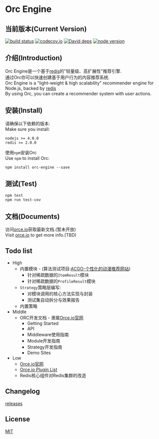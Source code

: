 Orc Engine
=

当前版本(Current Version)
----------
[![build status][travis-image]][travis-url]
[![codecov.io][codecov-image]][codecov-url]
[![David deps][david-image]][david-url]
[![node version][node-image]][node-url]

[travis-image]: https://img.shields.io/travis/baka397/Orc-Engine/master.svg?style=flat-square
[travis-url]: https://travis-ci.org/baka397/Orc-Engine
[codecov-image]: https://img.shields.io/codecov/c/github/baka397/Orc-Engine/master.svg?style=flat-square
[codecov-url]: https://codecov.io/github/baka397/Orc-Engine?branch=master
[david-image]: https://img.shields.io/david/baka397/Orc-Engine.svg?style=flat-square
[david-url]: https://david-dm.org/baka397/Orc-Engine
[node-image]: https://img.shields.io/badge/node.js-%3E=_4-green.svg?style=flat-square
[node-url]: http://nodejs.org/download/

介绍(Introduction)
----------
Orc Engine是一个基于[redis](http://redis.io/)的"轻量级、高扩展性"推荐引擎.  
通过Orc你可以快速创建基于用户行为的内容推荐系统.  
Orc Engine is a "light-weight & high scalability" recommender engine for Node.js, backed by [redis](http://redis.io/)  
By using Orc, you can create a recommender system with user actions.  

安装(Install)
----------
请确保以下依赖的版本:  
Make sure you install:
```
nodejs >= 4.0.0
redis >= 2.0.0
```

使用`npm`安装Orc  
Use `npm` to install Orc:
```
npm install orc-engine --save
```

测试(Test)
----------
```
npm test
npm run test-cov
```

文档(Documents)
----------
访问[orce.io](https://orce.io)获取最新文档.(暂未开放)  
Visit [orce.io](https://orce.io) to get more info.(TBD)

Todo list
----------
- High
    * 内置模块 - (算法测试项目:[ACGO-个性化的动漫推荐网站](https://www.acgo.club/client/))
        * 针对稀疏数据的`ItemResult`模块
        * 针对稀疏数据的`ProfileResult`模块
    * `Strategy`策略层编写:
        * 对模块调用的核心方法实现与封装
        * 测试集自动拆分与效果报告
    * 内置策略
- Middle
    * ORC开发文档 - 隶属[Orce.io官网](https://github.com/baka397/Orc-engine-website)
        * Getting Started
        * API
        * Middleware使用指南
        * Module开发指南
        * Strategy开发指南
        * Demo Sites
- Low
    * [Orce.io官网](https://github.com/baka397/Orc-engine-website)
    * [Orce.io Plugin List](https://github.com/baka397/Orc-engine-website)
    * Redis核心组件对Redis集群的改造

Changelog
----------
[releases](https://github.com/baka397/Orc-Engine/releases)

License
----------
[MIT](https://opensource.org/licenses/MIT)